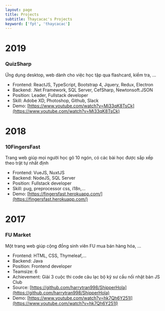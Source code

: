 ```yaml
---
layout: page
title: Projects
subtitle: Thaycacac's Projects
keyword: ['fpt', 'thaycacac']
---
```


# 2019

### QuizSharp

Ứng dụng desktop, web dành cho việc học tập qua flashcard, kiểm tra, ...

- Frontend: ReactJS, TypeScript, Bootstrap 4, Jquery, Redux, Electron
- Backend: .Net Framework, SQL Server, CefSharp, Newtonsoft.JSON
- Position: Leader, Fullstack developer
- Skill: Adobe XD, Photoshop, Github, Slack
- Demo: [https://www.youtube.com/watch?v=Mi33qK8TsCk](https://www.youtube.com/watch?v=Mi33qK8TsCk)

# 2018

### 10FingersFast

Trang web giúp mọi người học gõ 10 ngón, có các bài học được sắp xếp theo trật tự nhất định

- Frontend: VueJS, NuxtJS
- Backend: NodeJS, SQL Server
- Position: Fullstack developer
- Skill: pug, preprocessor css, i18n,...
- Demo: [https://fingersfast.herokuapp.com/](https://fingersfast.herokuapp.com/)

# 2017

### FU Market

Một trang web giúp cộng đồng sinh viên FU mua bán hàng hóa, ...

- Frontend: HTML, CSS, Thymeleaf,...
- Backend: Java
- Position: Frontend developer
- Teamsize: 6
- Achievement: Giải 3 cuộc thi code câu lạc bộ kỹ sư cầu nối nhật bản JS Club
- Source: [https://github.com/harrytran998/ShipperHola](https://github.com/harrytran998/ShipperHola)
- Demo: [https://www.youtube.com/watch?v=hk7Qh6Y251I](https://www.youtube.com/watch?v=hk7Qh6Y251I)
